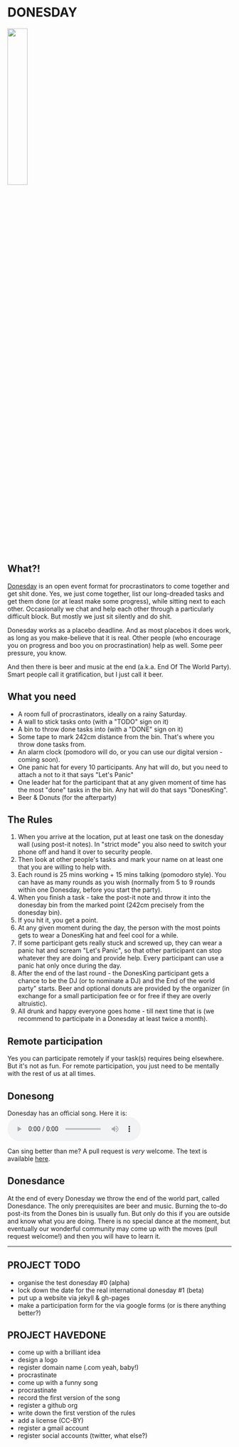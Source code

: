 # DONESDAY

<img src="https://cdn.rawgit.com/donesday/donesday/master/branding/logo.svg" width="30%" />

## What?!

[Donesday](http://donesday.com) is an open event format for procrastinators to come together and get shit done. Yes, we just come together, list our long-dreaded tasks and get them done (or at least make some progress), while sitting next to each other. Occasionally we chat and help each other through a particularly difficult block. But mostly we just sit silently and do shit.

Donesday works as a placebo deadline. And as most placebos it does work, as long as you make-believe that it is real. Other people (who encourage you on progress and boo you on procrastination) help as well. Some peer pressure, you know.

And then there is beer and music at the end (a.k.a. End Of The World Party). Smart people call it gratification, but I just call it beer.

## What you need

* A room full of procrastinators, ideally on a rainy Saturday.
* A wall to stick tasks onto (with a "TODO" sign on it)
* A bin to throw done tasks into (with a "DONE" sign on it)
* Some tape to mark 242cm distance from the bin. That's where you throw done tasks from.
* An alarm clock (pomodoro will do, or you can use our digital version - coming soon).
* One panic hat for every 10 participants. Any hat will do, but you need to attach a not to it that says "Let's Panic"
* One leader hat for the participant that at any given moment of time has the most "done" tasks in the bin. Any hat will do that says "DonesKing".
* Beer & Donuts (for the afterparty)

## The Rules

1. When you arrive at the location, put at least one task on the donesday wall (using post-it notes). In "strict mode" you also need to switch your phone off and hand it over to security people.
2. Then look at other people's tasks and mark your name on at least one that you are willing to help with.
3. Each round is 25 mins working + 15 mins talking (pomodoro style). You can have as many rounds as you wish (normally from 5 to 9 rounds within one Donesday, before you start the party).
4. When you finish a task - take the post-it note and throw it into the donesday bin from the marked point (242cm precisely from the donesday bin). 
5. If you hit it, you get a point.
6. At any given moment during the day, the person with the most points gets to wear a DonesKing hat and feel cool for a while.
7. If some participant gets really stuck and screwed up, they can wear a panic hat and scream "Let's Panic", so that other participant can stop whatever they are doing and provide help. Every participant can use a panic hat only once during the day. 
8. After the end of the last round - the DonesKing participant gets a chance to be the DJ (or to nominate a DJ) and the End of the world party" starts. Beer and optional donuts are provided by the organizer (in exchange for a small participation fee or for free if they are overly altruistic).
9. All drunk and happy everyone goes home - till next time that is (we recommend to participate in a Donesday at least twice a month).

## Remote participation

Yes you can participate remotely if your task(s) requires being elsewhere. But it's not as fun. For remote participation, you just need to be mentally with the rest of us at all times.

## Donesong
Donesday has an official song.
Here it is:
<audio controls>
  <source src="https://cdn.rawgit.com/donesday/donesday/master/song/donesong-take-1.ogg" type="audio/ogg">
  <source src="https://cdn.rawgit.com/donesday/donesday/master/song/donesong-take-1.mp3" type="audio/mpeg">
Your browser does not support the audio element :((
</audio>

Can sing better than me? A pull request is _very_ welcome.
The text is available [here](song/donesong-text.md).

## Donesdance
At the end of every Donesday we throw the end of the world part, called Donesdance.
The only prerequisites are beer and music.
Burning the to-do post-its from the Dones bin is usually fun. But only do this if you are outside and know what you are doing.
There is no special dance at the moment, but eventually our wonderful community may come up with the moves (pull request welcome!) and then you will have to learn it.

------------------

## PROJECT TODO

* organise the test donesday #0 (alpha)
* lock down the date for the real international donesday #1 (beta)
* put up a website via jekyll & gh-pages
* make a participation form for the via google forms (or is there anything better?)

## PROJECT HAVEDONE

* come up with a brilliant idea
* design a logo
* register domain name (.com yeah, baby!)
* procrastinate
* come up with a funny song
* procrastinate
* record the first version of the song
* register a github org
* write down the first verstion of the rules
* add a license (CC-BY)
* register a gmail account
* register social accounts (twitter, what else?)
